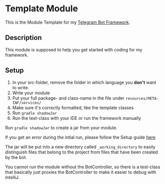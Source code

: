 # Template Module
This is the Module Template for my [Telegram Bot Framework](https://github.com/Simon70/telegrambots.framework).

## Description
This module is supposed to help you get started with coding for my framework.

## Setup
1. In your src-folder, remove the folder in which language you **don't** want to write.
2. Write your module
3. Put your full package- and class-name in the file under `resources/META-INF/services/`
4. Make sure it's correctly formatted, like the template classes
5. Run `gradle shadowJar`
6. Run the test-class with your IDE or run the framework manually


Run `gradle shadowJar` to create a jar from your module.

If you get an error during the intial run, please follow the Setup guide [here](https://github.com/Simon70/telegrambots.framework)

The jar will be put into a new directory called `_working_directory` to easily distinguish files that belong to the project from files that have been created by the bot.

You cannot run the module without the BotController, so there is a test-class that basically just proxies the BotController to make it easier to debug with IntelliJ.
